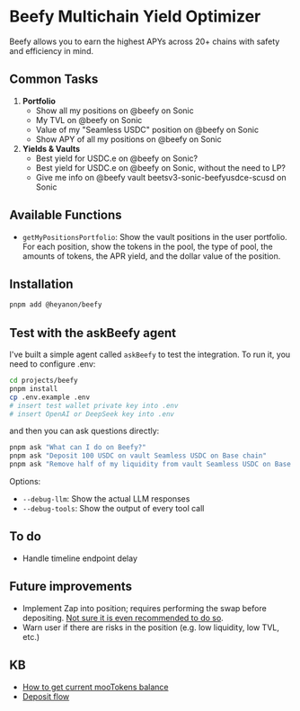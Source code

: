 # Beefy Multichain Yield Optimizer

Beefy allows you to earn the highest APYs across 20+ chains with safety and efficiency in mind.

## Common Tasks

1. **Portfolio**
    - Show all my positions on @beefy on Sonic
    - My TVL on @beefy on Sonic
    - Value of my "Seamless USDC" position on @beefy on Sonic
    - Show APY of all my positions on @beefy on Sonic
2. **Yields & Vaults**
    - Best yield for USDC.e on @beefy on Sonic?
    - Best yield for USDC.e on @beefy on Sonic, without the need to LP?
    - Give me info on @beefy vault beetsv3-sonic-beefyusdce-scusd on Sonic

## Available Functions

- `getMyPositionsPortfolio`: Show the vault positions in the user portfolio. For each position, show the tokens in the pool, the type of pool, the amounts of tokens, the APR yield, and the dollar value of the position.

## Installation

```bash
pnpm add @heyanon/beefy
```

## Test with the askBeefy agent

I've built a simple agent called `askBeefy` to test the integration. To run it, you need to configure .env:

```bash
cd projects/beefy
pnpm install
cp .env.example .env
# insert test wallet private key into .env
# insert OpenAI or DeepSeek key into .env
```

and then you can ask questions directly:

```bash
pnpm ask "What can I do on Beefy?"
pnpm ask "Deposit 100 USDC on vault Seamless USDC on Base chain"
pnpm ask "Remove half of my liquidity from vault Seamless USDC on Base chain"
```

Options:

- `--debug-llm`: Show the actual LLM responses
- `--debug-tools`: Show the output of every tool call

## To do

- Handle timeline endpoint delay

## Future improvements

- Implement Zap into position; requires performing the swap before depositing. [Not sure it is even recommended to do so](https://discord.com/channels/755231190134554696/758368074968858645/1304065221916098610).
- Warn user if there are risks in the position (e.g. low liquidity, low TVL, etc.)

## KB

- [How to get current mooTokens balance](https://discord.com/channels/755231190134554696/758368074968858645/1304062150913949747)
- [Deposit flow](https://discord.com/channels/755231190134554696/758368074968858645/1305213585286500352)

